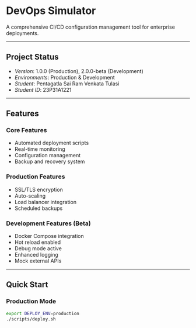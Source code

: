 # DevOps Simulator

A comprehensive CI/CD configuration management tool for enterprise deployments.

---

## Project Status
- *Version*: 1.0.0 (Production), 2.0.0-beta (Development)
- *Environments*: Production & Development
- *Student*: Pentagatla Sai Ram Venkata Tulasi
- *Student ID*: 23P31A1221

<!--
# Experimental Project Info
*Version*: 3.0.0-experimental  
*Environment*: Testing  
*Maintainer*: DevOps Innovation Team
-->

---

## Features

### Core Features
- Automated deployment scripts
- Real-time monitoring
- Configuration management
- Backup and recovery system

### Production Features
- SSL/TLS encryption
- Auto-scaling
- Load balancer integration
- Scheduled backups

### Development Features (Beta)
- Docker Compose integration  
- Hot reload enabled  
- Debug mode active  
- Enhanced logging  
- Mock external APIs  

<!--
# Experimental Add-ons
- 🤖 AI-powered deployment optimization  
- 🌐 Multi-cloud orchestration (AWS, Azure, GCP, DigitalOcean)  
- 📈 Predictive scaling with machine learning  
- 🔒 Zero-trust security architecture  
- 🌊 Event-driven architecture  
- 🎯 Chaos engineering tools  
-->

---

## Quick Start

### Production Mode
```bash
export DEPLOY_ENV=production
./scripts/deploy.sh 
